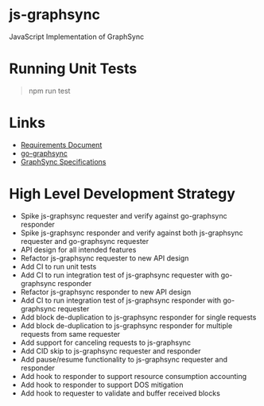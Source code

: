 # js-graphsync
JavaScript Implementation of GraphSync

# Running Unit Tests

> npm run test

# Links

* [Requirements Document](https://docs.google.com/document/d/1cPXBWnpgDI3f8L5cmEAcBL_xyJ7cfbBLNWZPN9VJUJU/edit?usp=sharing)
* [go-graphsync](https://github.com/ipfs/go-graphsync)
* [GraphSync Specifications](https://github.com/ipld/specs/blob/master/block-layer/graphsync/graphsync.md)

# High Level Development Strategy

* Spike js-graphsync requester and verify against go-graphsync responder
* Spike js-graphsync responder and verify against both js-graphsync requester and go-graphsync requester
* API design for all intended features  
* Refactor js-graphsync requester to new API design
* Add CI to run unit tests 
* Add CI to run integration test of js-graphsync requester with go-graphsync responder
* Refactor js-graphsync responder to new API design
* Add CI to run integration test of js-graphsync responder with go-graphsync requester
* Add block de-duplication to js-graphsync responder for single requests
* Add block de-duplication to js-graphsync responder for multiple requests from same requester
* Add support for canceling requests to js-graphsync
* Add CID skip to js-graphsync requester and responder
* Add pause/resume functionality to js-graphsync requester and responder
* Add hook to responder to support resource consumption accounting
* Add hook to responder to support DOS mitigation
* Add hook to requester to validate and buffer received blocks
 